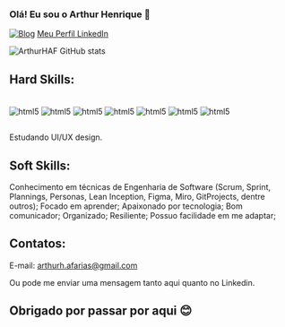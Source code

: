 ### Olá! Eu sou o Arthur Henrique 👋

[![Blog](https://img.shields.io/website-up-down-green-red/http/monip.org.svg)](https://arthurhaf.github.io/Curriculum/)
[Meu Perfil LinkedIn](https://www.linkedin.com/in/arthur-henrique-andrade-farias-0884bb233/)

![ArthurHAF GitHub stats](https://github-readme-stats.vercel.app/api?username=ArthurHAF&show_icons=true&theme=dracula)

## Hard Skills: 

<div style="display: inline_block"><br/>
  <img align="center" alt="html5" src="https://img.shields.io/badge/Python-3776AB?style=for-the-badge&logo=python&logoColor=white"/>
  <img align="center" alt="html5" src="https://img.shields.io/badge/JavaScript-F7DF1E?style=for-the-badge&logo=javascript&logoColor=black"/>
  <img align="center" alt="html5" src="https://img.shields.io/badge/Node.js-43853D?style=for-the-badge&logo=node.js&logoColor=white"/>
  <img align="center" alt="html5" src="https://img.shields.io/badge/Java-ED8B00?style=for-the-badge&logo=openjdk&logoColor=white"/>
  <img align="center" alt="html5" src="https://img.shields.io/badge/PHP-777BB4?style=for-the-badge&logo=php&logoColor=white"/>
  <img align="center" alt="html5" src="https://img.shields.io/badge/React-20232A?style=for-the-badge&logo=react&logoColor=61DAFB"/>
  <img align="center" alt="html5" src="https://img.shields.io/badge/Flutter-02569B?style=for-the-badge&logo=flutter&logoColor=white"/>
</div>

##
 
Estudando UI/UX design.

## Soft Skills: 

Conhecimento em técnicas de Engenharia de Software (Scrum, Sprint, Plannings, Personas, Lean Inception, Figma, Miro, GitProjects, dentre outros); Focado em aprender; Apaixonado por tecnologia; Bom comunicador; Organizado; Resiliente; Possuo facilidade em me adaptar;

## Contatos: 

E-mail: arthurh.afarias@gmail.com

Ou pode me enviar uma mensagem tanto aqui quanto no Linkedin.

## Obrigado por passar por aqui 😊



